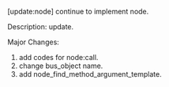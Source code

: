 [update:node] continue to implement node.

Description:
update.

Major Changes:
1. add codes for node:call.
2. change bus_object name.
3. add node_find_method_argument_template.